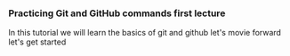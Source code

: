 ### Practicing Git and GitHub commands first lecture 
In this tutorial we will learn the basics of git and github
let's movie forward let's get started